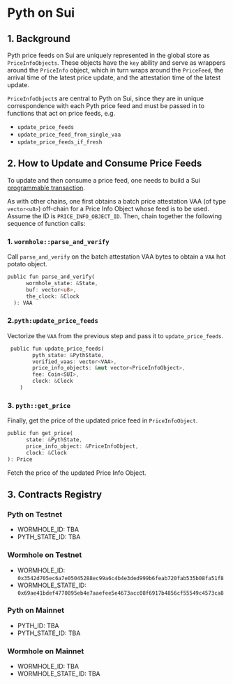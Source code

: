 # Pyth on Sui

## 1. Background
Pyth price feeds on Sui are uniquely represented in the global store as `PriceInfoObjects`. These objects have the `key` ability and serve as wrappers around the `PriceInfo` object, which in turn wraps around the `PriceFeed`, the arrival time of the latest price update, and the attestation time of the latest update.

`PriceInfoObject`s are central to Pyth on Sui, since they are in unique correspondence with each Pyth price feed and must be passed in to functions that act on price feeds, e.g. 

- `update_price_feeds`
- `update_price_feed_from_single_vaa`
- `update_price_feeds_if_fresh`

## 2. How to Update and Consume Price Feeds
To update and then consume a price feed, one needs to build a Sui [programmable transaction](https://docs.sui.io/build/prog-trans-ts-sdk). 

As with other chains, one first obtains a batch price attestation VAA (of type `vector<u8>`) off-chain for a Price Info Object whose feed is to be used. Assume the ID is `PRICE_INFO_OBJECT_ID`. Then, chain together the following sequence of function calls:

### 1. `wormhole::parse_and_verify`

Call `parse_and_verify` on the batch attestation VAA bytes to obtain a `VAA` hot potato object. 
  ```Rust
  public fun parse_and_verify(
        wormhole_state: &State,
        buf: vector<u8>,
        the_clock: &Clock
    ): VAA
  ```
### 2.`pyth:update_price_feeds` 
Vectorize the `VAA` from the previous step and pass it to `update_price_feeds`.
```Rust
 public fun update_price_feeds(
        pyth_state: &PythState,
        verified_vaas: vector<VAA>,
        price_info_objects: &mut vector<PriceInfoObject>,
        fee: Coin<SUI>,
        clock: &Clock
    )
```

### 3. `pyth::get_price` 
Finally, get the price of the updated price feed in `PriceInfoObject`.
```Rust
public fun get_price(
      state: &PythState, 
      price_info_object: &PriceInfoObject, 
      clock: &Clock
): Price
```
Fetch the price of the updated Price Info Object.

## 3. Contracts Registry

### Pyth on Testnet
- WORMHOLE_ID: TBA
- PYTH_STATE_ID: TBA

### Wormhole on Testnet
- WORMHOLE_ID: `0x3542d705ec6a7e05045288ec99a6c4b4e3ded999b6feab720fab535b08fa51f8`
- WORMHOLE_STATE_ID: `0x69ae41bdef4770895eb4e7aaefee5e4673acc08f6917b4856cf55549c4573ca8`

### Pyth on Mainnet
- PYTH_ID: TBA
- PYTH_STATE_ID: TBA

### Wormhole on Mainnet
- WORMHOLE_ID: TBA
- WORMHOLE_STATE_ID: TBA

